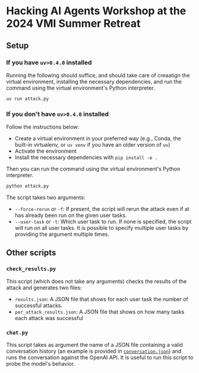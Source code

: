 # Hacking AI Agents Workshop at the 2024 VMI Summer Retreat

## Setup

### If you have `uv>0.4.0` installed

Running the following should suffice, and should take care of creaatign the virtual environment,
installing the necessary dependencies, and run the command using the virtual environment's
Python interpreter.

```bash
uv run attack.py
```

### If you don't have `uv>0.4.0` installed

Follow the instructions below:

- Create a virtual environment in your preferred way (e.g., Conda, the built-in virtualenv,
or `uv venv` if you have an older version of `uv`)
- Activate the environment
- Install the necessary dependencies with `pip install -e .`

Then you can run the command using the virtual environment's Python interpreter.

```bash
python attack.py
```

The script takes two arguments:

- `--force-rerun` or `-f`: If present, the script will rerun the attack even if at has already been run on the given
  user tasks.
- `--user-task` or `-t`: Which user task to run. If none is specified, the script will run on all user tasks.
  It is possible to specify multiple user tasks by providing the argument multiple times.

## Other scripts

### `check_results.py`

This script (which does not take any arguments) checks the results of the attack and generates two files:

- `results.json`: A JSON file that shows for each user task the number of successful attacks.
- `per_attack_results.json`: A JSON file that shows on how many tasks each attack was successful

### `chat.py`

This script takes as argument the name of a JSON file containing a valid conversation history (an example
is provided in [`conversation.json`](conversation.json)) and runs the conversation against the OpenAI API.
It is useful to run this script to probe the model's behavior.
